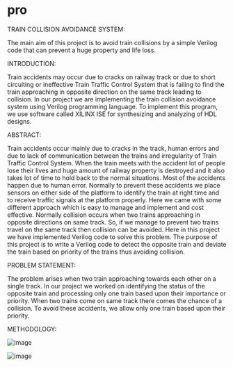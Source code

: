 # pro

TRAIN COLLISION AVOIDANCE SYSTEM: 

The main aim of this project is to avoid train collisions by a simple Verilog code that can prevent a huge property and life loss.



INTRODUCTION: 

Train accidents may occur due to cracks on railway track or due to short circuiting or ineffective Train Traffic Control System that is failing to find the train approaching in opposite direction on the same track leading to collision. In our project we are implementing the train collision avoidance system using Verilog programming language. To implement this program, we use software called XILINX ISE for synthesizing and analyzing of HDL designs. 



ABSTRACT:

Train accidents occur mainly due to cracks in the track, human errors and due to lack of communication between the trains and irregularity of Train Traffic Control System. When the train meets with the accident lot of people lose their lives and huge amount of railway property is destroyed and it also takes lot of time to hold back to the normal situations. Most of the accidents happen due to human error. Normally to prevent these accidents we place sensors on either side of the platform to identify the train at right time and to receive traffic signals at the platform properly. Here we came with some different approach which is easy to manage and implement and cost effective. Normally collision occurs when two trains approaching in opposite directions on same track. So, if we manage to prevent two trains travel on the same track then collision can be avoided. Here in this project we have implemented Verilog code to solve this problem. The purpose of this project is to write a Verilog code to detect the opposite train and deviate the train based on priority of the trains thus avoiding collision. 



PROBLEM STATEMENT:

The problem arises when two train approaching towards each other on a single track. In our project we worked on identifying the status of the opposite train and processing only one train based upon their importance or priority. When two trains come on same track there comes the chance of a collision. To avoid these accidents, we allow only one train based upon their priority.



METHODOLOGY:

![image](https://user-images.githubusercontent.com/122782721/212665666-6eef65ea-ff38-4b73-86a5-599e7f54ab56.png)


![image](https://user-images.githubusercontent.com/122782721/212665804-6b657330-d033-496e-ab5a-dae65083c3a9.png)

